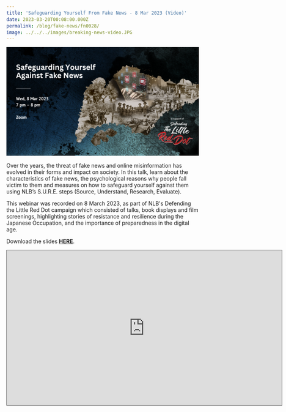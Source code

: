 ```yaml
---
title: 'Safeguarding Yourself From Fake News - 8 Mar 2023 (Video)'
date: 2023-03-20T00:08:00.000Z
permalink: /blog/fake-news/fn0028/
image: ../../../images/breaking-news-video.JPG
---
```


![](../../../images/8Mar2023-safeguardingfakenews.png)

Over the years, the threat of fake news and online misinformation has evolved in their forms and impact on society. In this talk, learn about the characteristics of fake news, the psychological reasons why people fall victim to them and measures on how to safeguard yourself against them using NLB’s S.U.R.E. steps (Source, Understand, Research, Evaluate). 

This webinar was recorded on 8 March 2023, as part of NLB's Defending the Little Red Dot campaign which consisted of talks, book displays and film screenings, highlighting stories of resistance and resilience during the Japanese Occupation, and the importance of preparedness in the digital age.

Download the slides **[HERE](https://go.gov.sg/sure8mar2023)**.

<iframe src="https://nlb.ap.panopto.com/Panopto/Pages/Embed.aspx?id=3926502f-2793-4c06-b35e-afc900056303&autoplay=false&offerviewer=true&showtitle=true&showbrand=true&captions=false&interactivity=all" height="405" width="720" style="border: 1px solid #464646;" allowfullscreen allow="autoplay"></iframe>


